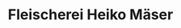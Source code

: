 ---
title: "Fleischerei Heiko Mäser"
url: /milower-land/fleischerei-heiko-maeser/
shop: Metzgerei
---